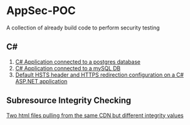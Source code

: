 # AppSec-POC
A collection of already build code to perform security testing 

## C#
1. [C# Application connected to a postgres database](https://github.com/p-cap/C-sharp-postgreSQL)
2. [C# Application connected to a mySQL DB](https://github.com/p-cap/C-sharp-mySQL)
3. [Default HSTS header and HTTPS redirection configuration on a C# ASP.NET application](https://github.com/p-cap/HSTS-HTTPS-redirection-demo)

## Subresource Integrity Checking
[Two html files pulling from the same CDN but different integrity values](https://github.com/p-cap/Subresource-Integrity-Checking)

